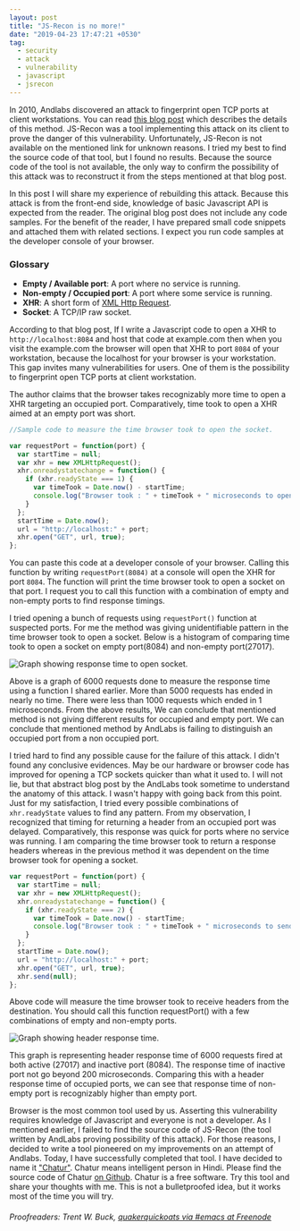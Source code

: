 ```yaml
---
layout: post
title: "JS-Recon is no more!"
date: "2019-04-23 17:47:21 +0530"
tag:
  - security
  - attack
  - vulnerability
  - javascript
  - jsrecon
---
```


In 2010, Andlabs discovered an attack to fingerprint open TCP ports at client
workstations. You can read [this blog post][andlabs_blogpost] which describes
the details of this method. JS-Recon was a tool implementing this attack on its
client to prove the danger of this vulnerability. Unfortunately, JS-Recon is not
available on the mentioned link for unknown reasons. I tried my best to find the
source code of that tool, but I found no results. Because the source code of the
tool is not available, the only way to confirm the possibility of this attack
was to reconstruct it from the steps mentioned at that blog post.

In this post I will share my experience of rebuilding this attack. Because this
attack is from the front-end side, knowledge of basic Javascript API is expected
from the reader. The original blog post does not include any code samples. For
the benefit of the reader, I have prepared small code snippets and attached them
with related sections. I expect you run code samples at the developer console of
your browser.

### Glossary

* **Empty / Available port**: A port where no service is running.
* **Non-empty / Occupied port**: A port where some service is running.
* **XHR**: A short form of [XML Http Request][mdn_xhr].
* **Socket**: A TCP/IP raw socket.

According to that blog post, If I write a Javascript code to open a XHR to
`http://localhost:8084` and host that code at example.com then when you visit
the example.com the browser will open that XHR to port `8084` of your
workstation, because the localhost for your browser is your workstation. This
gap invites many vulnerabilities for users. One of them is the possibility to
fingerprint open TCP ports at client workstation.

The author claims that the browser takes recognizably more time to open a XHR
targeting an occupied port. Comparatively, time took to open a XHR aimed at an
empty port was short.

```javascript
//Sample code to measure the time browser took to open the socket.

var requestPort = function(port) {
  var startTime = null;
  var xhr = new XMLHttpRequest();
  xhr.onreadystatechange = function() {
    if (xhr.readyState === 1) {
      var timeTook = Date.now() - startTime;
      console.log("Browser took : " + timeTook + " microseconds to open.");
    }
  };
  startTime = Date.now();
  url = "http://localhost:" + port;
  xhr.open("GET", url, true);
};
```

You can paste this code at a developer console of your browser. Calling this
function by writing `requestPort(8084)` at a console will open the XHR for port
`8084`. The function will print the time browser took to open a socket on that
port. I request you to call this function with a combination of empty and
non-empty ports to find response timings.

I tried opening a bunch of requests using `requestPort()` function at suspected
ports. For me the method was giving unidentifiable pattern in the time browser
took to open a socket. Below is a histogram of comparing time took to open a
socket on empty port(8084) and non-empty port(27017).

![Graph showing response time to open socket.]({{site.url}}/assets/images/js_recon_is_no_more/graph_response_time_open_socket.png)


Above is a graph of 6000 requests done to measure the response time using a
function I shared earlier. More than 5000 requests has ended in nearly no time.
There were less than 1000 requests which ended in 1 microseconds. From the
above results, We can conclude that mentioned method is not giving different
results for occupied and empty port. We can conclude that mentioned method by
AndLabs is failing to distinguish an occupied port from a non occupied port.

I tried hard to find any possible cause for the failure of this attack. I didn't
found any conclusive evidences. May be our hardware or browser code has improved
for opening a TCP sockets quicker than what it used to. I will not lie, but that
abstract blog post by the AndLabs took sometime to understand the anatomy of
this attack. I wasn't happy with going back from this point. Just for my
satisfaction, I tried every possible combinations of `xhr.readyState` values to
find any pattern. From my observation, I recognized that timing for returning a
header from an occupied port was delayed. Comparatively, this response was quick
for ports where no service was running. I am comparing the time browser took to
return a response headers whereas in the previous method it was dependent on the
time browser took for opening a socket.

```javascript
var requestPort = function(port) {
  var startTime = null;
  var xhr = new XMLHttpRequest();
  xhr.onreadystatechange = function() {
    if (xhr.readyState === 2) {
      var timeTook = Date.now() - startTime;
      console.log("Browser took : " + timeTook + " microseconds to send response headers.");
    }
  };
  startTime = Date.now();
  url = "http://localhost:" + port;
  xhr.open("GET", url, true);
  xhr.send(null);
};
```

Above code will measure the time browser took to receive headers from the
destination. You should call this function requestPort() with a few
combinations of empty and non-empty ports.

![Graph showing header response time.]({{site.url}}/assets/images/js_recon_is_no_more/graph_header_response_time.png)

This graph is representing header response time of 6000 requests fired at both
active (27017) and inactive port (8084). The response time of inactive port not
go beyond 200 microseconds. Comparing this with a header response time of
occupied ports, we can see that response time of non-empty port is recognizably
higher than empty port.

Browser is the most common tool used by us. Asserting this vulnerability
requires knowledge of Javascript and everyone is not a developer. As I mentioned
earlier, I failed to find the source code of JS-Recon (the tool written by
AndLabs proving possibility of this attack). For those reasons, I decided to
write a tool pioneered on my improvements on an attempt of Andlabs.  Today, I
have successfully completed that tool. I have decided to name it
["Chatur"][chatur_pronounciation]. Chatur means intelligent person in Hindi.
Please find the source code of Chatur [on Github][chatur_github]. Chatur is a
free software. Try this tool and share your thoughts with me. This is not a
bulletproofed idea, but it works most of the time you will try.

###### Proofreaders: Trent W. Buck, [quakerquickoats via #emacs at Freenode](mailto:quakerquickoats@gmail.com)

[andlabs_blogpost]: http://blog.andlabs.org/2010/12/port-scanning-with-html5-and-js-recon.html
[mdn_xhr]: https://developer.mozilla.org/en-US/docs/Web/API/XMLHttpRequest
[chatur_pronounciation]: https://youtu.be/Tih_dP_Tv2w
[chatur_github]: https://github.com/ultimatecoder/chatur
